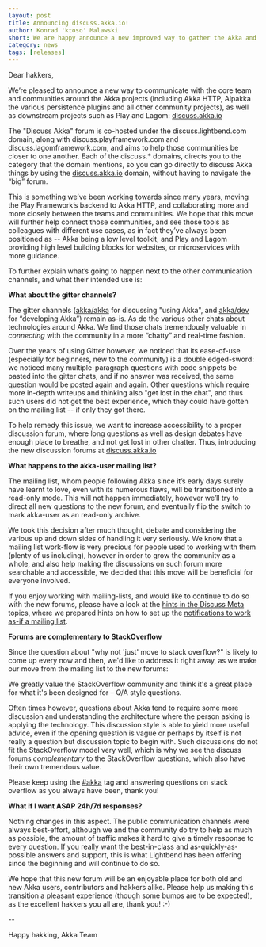 ```yaml
---
layout: post
title: Announcing discuss.akka.io!
author: Konrad 'ktoso' Malawski
short: We are happy announce a new improved way to gather the Akka and reactive communities!
category: news
tags: [releases]
---
```


Dear hakkers,

We’re pleased to announce a new way to communicate with the core team and communities around the Akka projects (including Akka HTTP, Alpakka the various persistence plugins and all other community projects), as well as downstream projects such as Play and Lagom: [discuss.akka.io](https://discuss.akka.io) 

The "Discuss Akka" forum is co-hosted under the discuss.lightbend.com domain, along with discuss.playframework.com and discuss.lagomframework.com, and aims to help those communities be closer to one another. Each of the discuss.* domains, directs you to the category that the domain mentions, so you can go directly to discuss Akka things by using the [discuss.akka.io](https://discuss.akka.io) domain, without having to navigate the “big” forum. 

This is something we’ve been working towards since many years, moving the Play Framework’s backend to Akka HTTP, and collaborating more and more closely between the teams and communities. We hope that this move will further help connect those communities, and see those tools as colleagues with different use cases, as in fact they’ve always been positioned as -- Akka being a low level toolkit, and Play and Lagom providing high level building blocks for websites, or microservices with more guidance.

To further explain what’s going to happen next to the other communication channels, and what their intended use is:

**What about the gitter channels?**

The gitter channels ([akka/akka](https://gitter.im/akka/akka) for discussing "using Akka", and [akka/dev](https://gitter.im/akka/dev) for “developing Akka”) remain as-is. As do the various other chats about technologies around Akka. We find those chats tremendously valuable in *connecting* with the community in a more “chatty” and real-time fashion.

Over the years of using Gitter however, we noticed that its ease-of-use (especially for beginners, new to the community) is a double edged-sword: we noticed many multiple-paragraph questions with code snippets be pasted into the gitter chats, and if no answer was received, the same question would be posted again and again. Other questions which require more in-depth writeups and thinking also "get lost in the chat", and thus such users did not get the best experience, which they could have gotten on the mailing list -- if only they got there.

To help remedy this issue, we want to increase accessibility to a proper discussion forum, where long questions as well as design debates have enough place to breathe, and not get lost in other chatter. Thus, introducing the new discussion forums at [discuss.akka.io](https://discuss.akka.io) 

**What happens to the akka-user mailing list?**

The mailing list, whom people following Akka since it’s early days surely have learnt to love, even with its numerous flaws, will be transitioned into a read-only mode. This will not happen immediately, however we’ll try to direct all new questions to the new forum, and eventually flip the switch to mark akka-user as an read-only archive.

We took this decision after much thought, debate and considering the various up and down sides of handling it very seriously. We know that a mailing list work-flow is very precious for people used to working with them (plenty of us including), however in order to grow the community as a whole, and also help making the discussions on such forum more searchable and accessible, we decided that this move will be beneficial for everyone involved. 

If you enjoy working with mailing-lists, and would like to continue to do so with the new forums, please have a look at the [hints in the Discuss Meta](https://discuss.lightbend.com/c/meta) topics, where we prepared hints on how to set up the [notifications to work as-if a mailing list](https://discuss.lightbend.com/t/how-to-use-the-discuss-forum-as-a-mailing-list/61).

**Forums are complementary to StackOverflow**

Since the question about "why not 'just' move to stack overflow?" is likely to come up every now and then, we'd like to address it right away, as we make our move from the mailing list to the new forums: 

We greatly value the StackOverflow community and think it's a great place for what it's been designed for – Q/A style questions. 

Often times however, questions about Akka tend to require some more discussion and understanding the architecture where the person asking is applying the technology. This discussion style is able to yield more useful advice, even if the opening question is vague or perhaps by itself is not really a question but discussion topic to begin with. Such discussions do not fit the StackOverflow model very well, which is why we see the discuss forums *complementary* to the StackOverflow questions, which also have their own tremendous value.

Please keep using the [#akka](https://stackoverflow.com/tags/akka) tag and answering questions on stack overflow as you always have been, thank you!

**What if I want ASAP 24h/7d responses?**

Nothing changes in this aspect. The public communication channels were always best-effort, although we and the community do try to help as much as possible, the amount of traffic makes it hard to give a timely response to every question. If you really want the best-in-class and as-quickly-as-possible answers and support, this is what Lightbend has been offering since the beginning and will continue to do so.


We hope that this new forum will be an enjoyable place for both old and new Akka users, contributors and hakkers alike. Please help us making this transition a pleasant experience (though some bumps are to be expected), as the excellent hakkers you all are, thank you! :-)

-- 

Happy hakking,
Akka Team

